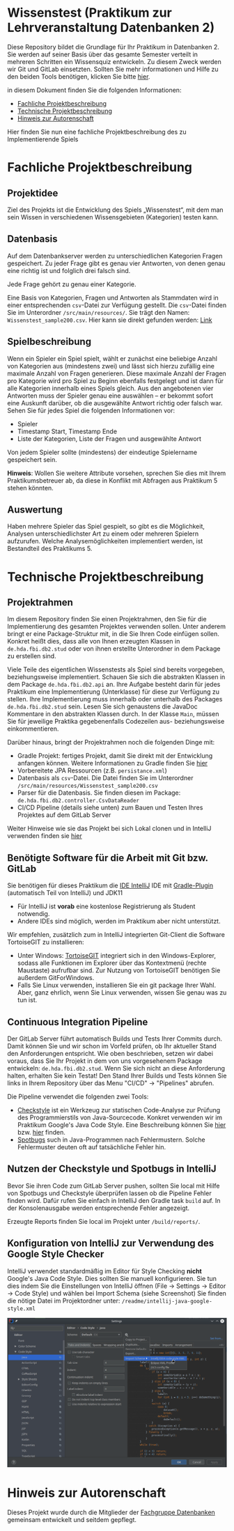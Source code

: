 # Wissenstest (Praktikum zur Lehrveranstaltung Datenbanken 2)

Diese Repository bildet die Grundlage für Ihr Praktikum in Datenbanken 2. Sie werden auf seiner Basis über das gesamte Semester verteilt in mehreren Schritten ein Wissensquiz entwickeln.
Zu diesem Zweck werden wir Git und GitLab einsetzten. Sollten Sie mehr informationen und Hilfe zu den beiden Tools benötigen, klicken Sie bitte [hier](readme/gitandgitlab.md).

in diesem Dokument finden Sie die folgenden Informationen:

- [Fachliche Projektbeschreibung](#fachliche-projectbeschreibung)
- [Technische Projektbeschreibung](#technische-projektbeschreibung)
- [Hinweis zur Autorenschaft](#hinweis-zur-autorenschaft)

Hier finden Sie nun eine fachliche Projektbeschreibung des zu Implementierende Spiels

# Fachliche Projektbeschreibung

## Projektidee

Ziel des Projekts ist die Entwicklung des Spiels „Wissenstest“, mit dem man sein Wissen in verschiedenen Wissensgebieten (Kategorien) testen kann.

## Datenbasis

Auf dem Datenbankserver werden zu unterschiedlichen Kategorien Fragen gespeichert.
Zu jeder Frage gibt es genau vier Antworten, von denen genau eine richtig ist und folglich drei falsch sind.

Jede Frage gehört zu genau einer Kategorie.

Eine Basis von Kategorien, Fragen und Antworten als Stammdaten wird in einer entsprechenden `csv`-Datei zur Verfügung gestellt. Die `csv`-Datei finden Sie im Unterordner `/src/main/resources/`. Sie trägt den Namen: `Wissenstest_sample200.csv`. Hier kann sie direkt gefunden werden: [Link](/src/main/resources/Wissenstest_sample200.csv)

## Spielbeschreibung

Wenn ein Spieler ein Spiel spielt, wählt er zunächst eine beliebige Anzahl von Kategorien aus (mindestens zwei) und lässt sich hierzu zufällig eine maximale Anzahl von Fragen generieren. Diese maximale Anzahl der Fragen pro Kategorie wird pro Spiel zu Beginn ebenfalls festgelegt und ist dann für alle Kategorien innerhalb eines Spiels gleich.
Aus den angebotenen vier Antworten muss der Spieler genau eine auswählen – er bekommt sofort eine Auskunft darüber, ob die ausgewählte Antwort richtig oder falsch war.
Sehen Sie für jedes Spiel die folgenden Informationen vor:

- Spieler
- Timestamp Start, Timestamp Ende
- Liste der Kategorien, Liste der Fragen und ausgewählte Antwort

Von jedem Spieler sollte (mindestens) der eindeutige Spielername gespeichert sein.

**Hinweis**: Wollen Sie weitere Attribute vorsehen, sprechen Sie dies mit Ihrem Praktikumsbetreuer ab, da diese in Konflikt mit Abfragen aus Praktikum 5 stehen könnten.

## Auswertung

Haben mehrere Spieler das Spiel gespielt, so gibt es die Möglichkeit, Analysen unterschiedlichster Art zu einem oder mehreren Spielern aufzurufen. Welche Analysemöglichkeiten implementiert werden, ist Bestandteil des Praktikums 5.

# Technische Projektbeschreibung

## Projektrahmen

Im diesem Repository finden Sie einen Projektrahmen, den Sie für die Implementierung des gesamten Projektes verwenden sollen. Unter anderem bringt er eine Package-Struktur mit, in die Sie Ihren Code einfügen sollen. Konkret heißt dies, dass alle von Ihnen erzeugten Klassen in `de.hda.fbi.db2.stud` oder von ihnen erstellte Unterordner in dem Package zu erstellen sind.

Viele Teile des eigentlichen Wissenstests als Spiel sind bereits vorgegeben, beziehungsweise implementiert. Schauen Sie sich die abstrakten Klassen in dem Package `de.hda.fbi.db2.api` an. Ihre Aufgabe besteht darin für jedes Praktikum eine Implementierung (Unterklasse) für diese zur Verfügung zu stellen. Ihre Implementierung muss innerhalb oder unterhalb des Packages `de.hda.fbi.db2.stud` sein. Lesen Sie sich genaustens die JavaDoc Kommentare in den abstrakten Klassen durch.
In der Klasse `Main`, müssen Sie für jeweilige Praktika gegebenenfalls Codezeilen aus- beziehungsweise einkommentieren.

Darüber hinaus, bringt der Projektrahmen noch die folgenden Dinge mit:

- Gradle Projekt: fertiges Projekt, damit Sie direkt mit der Entwicklung anfangen können. Weitere Informationen zu Gradle finden Sie [hier](https://gradle.org/)
- Vorbereitete JPA Ressourcen (z.B. `persistance.xml`)
- Datenbasis als `csv`-Datei. Die Datei finden Sie im Unterordner `/src/main/resources/Wissenstest_sample200.csv`
- Parser für die Datenbasis. Sie finden diesen im Package: `de.hda.fbi.db2.controller.CsvDataReader`
- CI/CD Pipeline (details siehe unten) zum Bauen und Testen Ihres Projektes auf dem GitLab Server

Weiter Hinweise wie sie das Projekt bei sich Lokal clonen und in IntelliJ verwenden finden sie [hier](readme/gitandgitlab.md)

## Benötigte Software für die Arbeit mit Git bzw. GitLab

Sie benötigen für dieses Praktikum die [IDE IntelliJ](https://www.jetbrains.com/idea/) IDE mit [Gradle-Plugin](https://docs.gradle.org/current/userguide/idea_plugin.html) (automatisch Teil von IntelliJ) und JDK11

- Für IntelliJ ist **vorab** eine kostenlose Registrierung als Student notwendig.
- Andere IDEs sind möglich, werden im Praktikum aber nicht unterstützt.

Wir empfehlen, zusätzlich zum in IntelliJ integrierten Git-Client die Software TortoiseGIT zu installieren:

- Unter Windows: [TortoiseGIT](https://tortoisegit.org/) integriert sich in den Windows-Explorer, sodass alle Funktionen im Explorer über das Kontextmenü (rechte Maustaste) aufrufbar sind. Zur Nutzung von TortoiseGIT benötigen Sie außerdem GitForWindows.
- Falls Sie Linux verwenden, installieren Sie ein git package Ihrer Wahl. Aber, ganz ehrlich, wenn Sie Linux verwenden, wissen Sie genau was zu tun ist.

## Continuous Integration Pipeline

Der GitLab Server führt automatisch Builds und Tests Ihrer Commits durch. Damit können Sie und wir schon im Vorfeld prüfen, ob Ihr aktueller Stand den Anforderungen entspricht.
Wie oben beschrieben, setzen wir dabei voraus, dass Sie Ihr Projekt in dem von uns vorgesehenem Package entwickeln: `de.hda.fbi.db2.stud`. Wenn Sie sich nicht an diese Anforderung halten, erhalten Sie kein Testat! Den Stand Ihrer Builds und Tests können Sie links in Ihrem Repository über das Menu "CI/CD" &rarr; "Pipelines" abrufen.

Die Pipeline verwendet die folgenden zwei Tools:

- [Checkstyle](http://checkstyle.sourceforge.net/) ist ein Werkzeug zur statischen Code-Analyse zur Prüfung des Programmierstils von Java-Sourcecode. Konkret verwenden wir im Praktikum Google's Java Code Style. Eine Beschreibung können Sie [hier](https://google.github.io/styleguide/javaguide.html) bzw. [hier](http://checkstyle.sourceforge.net/google_style.html) finden.
- [Spotbugs](https://spotbugs.github.io/) such in Java-Programmen nach Fehlermustern. Solche Fehlermuster deuten oft auf tatsächliche Fehler hin.

## Nutzen der Checkstyle und Spotbugs in IntelliJ

Bevor Sie ihren Code zum GitLab Server pushen, sollten Sie local mit Hilfe von Spotbugs und Checkstyle überprüfen lassen ob die Pipeline Fehler finden wird. Dafür rufen Sie einfach in IntelliJ den Gradle task `build` auf. In der Konsolenausgabe werden entsprechende Fehler angezeigt.

Erzeugte Reports finden Sie local im Projekt unter `/build/reports/`.

## Konfiguration von IntelliJ zur Verwendung des Google Style Checker

IntelliJ verwendet standardmäßig im Editor für Style Checking **nicht** Google's Java Code Style. Dies sollten Sie manuell konfigurieren. Sie tun dies indem Sie die Einstellungen von IntelliJ öffnen (File &rarr; Settings &rarr; Editor &rarr; Code Style) und wählen bei Import Schema (siehe Screenshot)
Sie finden die nötige Datei im Projektordner unter: `/readme/intellij-java-google-style.xml`

![IntelliJ Änderung Coding Style](readme/intellij-googlestyleplugin.png)

# Hinweis zur Autorenschaft

Dieses Projekt wurde durch die Mitglieder der [Fachgruppe Datenbanken](https://fbi.h-da.de/fachbereich/fachgruppen/datenbanken/) gemeinsam entwickelt und seitdem gepflegt.
